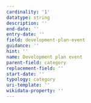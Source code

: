 ```yaml
---
cardinality: '1'
datatype: string
description: ''
end-date: ''
entry-date: ''
field: development-plan-event
guidance: ''
hint: ''
name: Development plan event
parent-field: category
replacement-field: ''
start-date: ''
typology: category
uri-template: ''
wikidata-property: ''
---
```

